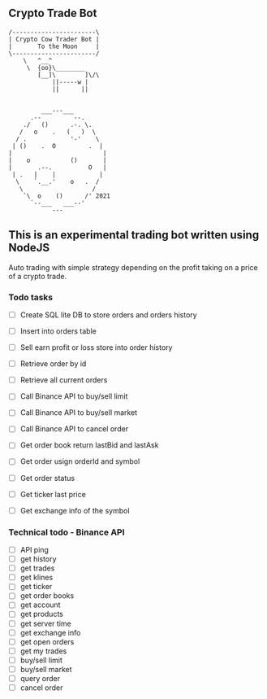 ## Crypto Trade Bot

```
/-----------------------\     
| Crypto Cow Trader Bot |    
|       To the Moon     |    
\-----------------------/    
    \   ^__^
     \  {oo}\________
        [__]\        ]\/\
            ||-----w |
            ||      ||


         ___---___                    
      .--         --.      
    ./   ()      .-. \.
   /   o    .   (   )  \
  / .            '-'    \         
 | ()    .  O         .  |      
|                         |      
|    o           ()       |
|       .--.          O   |            
 | .   |    |            |
  \    `.__.'    o   .  /    
   \                   /                   
    `\  o    ()      /' 2021         
      `--___   ___--'
            ---
```

## This is an experimental trading bot written using NodeJS

Auto trading with simple strategy depending on the profit taking 
on a price of a crypto trade.

### Todo tasks

- [ ] Create SQL lite DB to store orders and orders history
- [ ] Insert into orders table
- [ ] Sell earn profit or loss store into order history
- [ ] Retrieve order by id
- [ ] Retrieve all current orders
- [ ] Call Binance API to buy/sell limit
- [ ] Call Binance API to buy/sell  market
- [ ] Call Binance API to cancel order
- [ ] Get order book return lastBid and lastAsk
- [ ] Get order usign orderId and symbol
- [ ] Get order status
- [ ] Get ticker last price
- [ ] Get exchange info of the symbol


### Technical todo - Binance API
- [ ] API ping
- [ ] get history
- [ ] get trades
- [ ] get klines
- [ ] get ticker
- [ ] get order books
- [ ] get account
- [ ] get products
- [ ] get server time
- [ ] get exchange info
- [ ] get open orders
- [ ] get my trades 
- [ ] buy/sell limit
- [ ] buy/sell market
- [ ] query order
- [ ] cancel order
